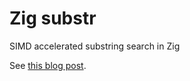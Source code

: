 # Zig substr

SIMD accelerated substring search in Zig

See [this blog post](https://aarol.dev/posts/zig-simd-substr/).